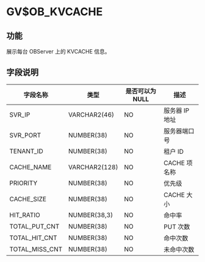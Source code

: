 GV$OB_KVCACHE 
==================================



功能 
-------------------

展示每台 OBServer 上的 KVCACHE 信息。

字段说明 
----------------------



|      字段名称      |      类型       | 是否可以为 NULL |    描述     |
|----------------|---------------|------------|-----------|
| SVR_IP         | VARCHAR2(46)  | NO         | 服务器 IP 地址 |
| SVR_PORT       | NUMBER(38)    | NO         | 服务器端口号    |
| TENANT_ID      | NUMBER(38)    | NO         | 租户 ID     |
| CACHE_NAME     | VARCHAR2(128) | NO         | CACHE 项名称 |
| PRIORITY       | NUMBER(38)    | NO         | 优先级       |
| CACHE_SIZE     | NUMBER(38)    | NO         | CACHE 大小  |
| HIT_RATIO      | NUMBER(38,3)  | NO         | 命中率       |
| TOTAL_PUT_CNT  | NUMBER(38)    | NO         | PUT 次数    |
| TOTAL_HIT_CNT  | NUMBER(38)    | NO         | 命中次数      |
| TOTAL_MISS_CNT | NUMBER(38)    | NO         | 未命中次数     |


